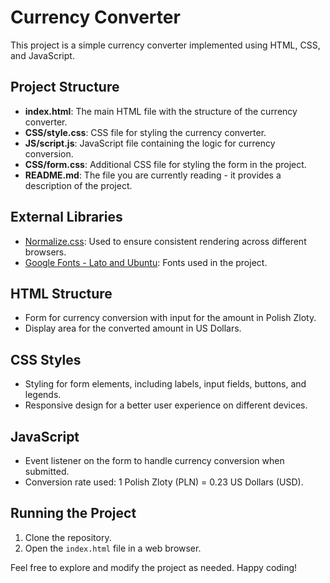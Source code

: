 # Currency Converter

This project is a simple currency converter implemented using HTML, CSS, and JavaScript.

## Project Structure

- **index.html**: The main HTML file with the structure of the currency converter.
- **CSS/style.css**: CSS file for styling the currency converter.
- **JS/script.js**: JavaScript file containing the logic for currency conversion.
- **CSS/form.css**: Additional CSS file for styling the form in the project.
- **README.md**: The file you are currently reading - it provides a description of the project.

## External Libraries

- [Normalize.css](https://cdnjs.cloudflare.com/ajax/libs/normalize/8.0.1/normalize.min.css): Used to ensure consistent rendering across different browsers.
- [Google Fonts - Lato and Ubuntu](https://fonts.googleapis.com/css2?family=Lato:wght@300&family=Ubuntu:wght@400;700&display=swap): Fonts used in the project.

## HTML Structure

- Form for currency conversion with input for the amount in Polish Zloty.
- Display area for the converted amount in US Dollars.

## CSS Styles

- Styling for form elements, including labels, input fields, buttons, and legends.
- Responsive design for a better user experience on different devices.

## JavaScript

- Event listener on the form to handle currency conversion when submitted.
- Conversion rate used: 1 Polish Zloty (PLN) = 0.23 US Dollars (USD).

## Running the Project

1. Clone the repository.
2. Open the `index.html` file in a web browser.

Feel free to explore and modify the project as needed. Happy coding!
